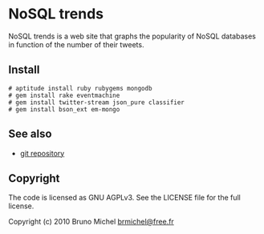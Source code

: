 NoSQL trends
============

NoSQL trends is a web site that graphs the popularity of NoSQL databases in
function of the number of their tweets.


Install
-------

    # aptitude install ruby rubygems mongodb
    # gem install rake eventmachine
    # gem install twitter-stream json_pure classifier
    # gem install bson_ext em-mongo


See also
--------

* [git repository](http://github.com/nono/NoSQL-trends)


Copyright
---------

The code is licensed as GNU AGPLv3. See the LICENSE file for the full license.

Copyright (c) 2010 Bruno Michel <brmichel@free.fr>
